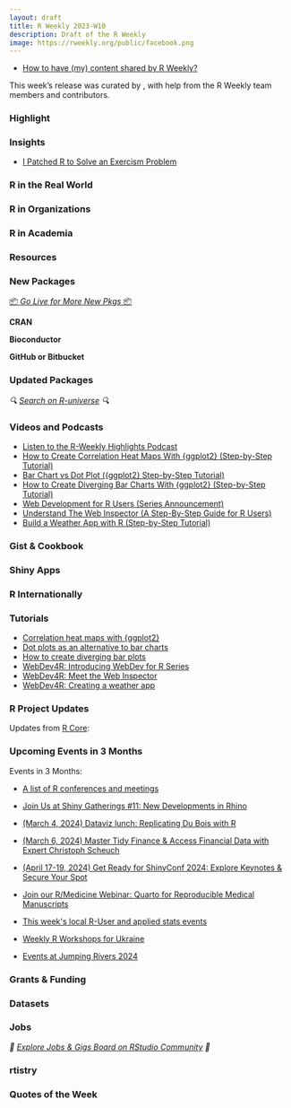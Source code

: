 ```yaml
---
layout: draft
title: R Weekly 2023-W10
description: Draft of the R Weekly
image: https://rweekly.org/public/facebook.png
---
```



+ [How to have (my) content shared by R Weekly?](https://github.com/rweekly/rweekly.org#how-to-have-my-content-shared-by-r-weekly)

This week’s release was curated by [](), with help from the R Weekly team members and contributors.



### Highlight



### Insights

+ [I Patched R to Solve an Exercism Problem](https://jcarroll.com.au/2024/02/26/i-patched-r-to-solve-an-exercism-problem/)


### R in the Real World



### R in Organizations



### R in Academia



### Resources



### New Packages

<p class="added-hostname"><a href="https://rweekly.org/live" target="_blank" class="externalLink">📦 <i>Go Live for More New Pkgs</i> 📦</a></p>


**CRAN**



**Bioconductor**



**GitHub or Bitbucket**



### Updated Packages

<i>🔍 [Search on R-universe](https://r-universe.dev/search/) 🔍</i>

### Videos and Podcasts

+ [Listen to the R-Weekly Highlights Podcast](https://rweekly.fireside.fm/)
+ [How to Create Correlation Heat Maps With {ggplot2} (Step-by-Step Tutorial)](https://youtu.be/Xjv5PXkFTPc)
+ [Bar Chart vs Dot Plot ({ggplot2} Step-by-Step Tutorial)](https://youtu.be/EwtzFt5Gb4w)
+ [How to Create Diverging Bar Charts With {ggplot2} (Step-by-Step Tutorial)](https://youtu.be/nTbzO-RjABo)
+ [Web Development for R Users (Series Announcement)](https://youtu.be/CD-Gk5B6rz0)
+ [Understand The Web Inspector (A Step-By-Step Guide for R Users)](https://youtu.be/yK7Xecq2hHI)
+ [Build a Weather App with R (Step-by-Step Tutorial)](https://youtu.be/io2SDPgKnhE)

### Gist & Cookbook



### Shiny Apps



### R Internationally



### Tutorials

+ [Correlation heat maps with {ggplot2}](https://albert-rapp.de/posts/ggplot2-tips/24_correlation_heat_map/24_correlation_heat_map)
+ [Dot plots as an alternative to bar charts](https://albert-rapp.de/posts/ggplot2-tips//23_dot_plot_alternative/23_dot_plot_alternative.html)
+ [How to create diverging bar plots](https://albert-rapp.de/posts/ggplot2-tips/22_diverging_bar_plot/22_diverging_bar_plot)
+ [WebDev4R: Introducing WebDev for R Series](https://albert-rapp.de/posts/web_dev/00_intro/00_intro)
+ [WebDev4R: Meet the Web Inspector](https://albert-rapp.de/posts/web_dev/01_web_inspector/01_web_inspector)
+ [WebDev4R: Creating a weather app](https://albert-rapp.de/posts/web_dev/06_weather_app/06_weather_app)

<!--<div class="post-more-begin></div><div class="post-more-end"></div>-->

### R Project Updates

Updates from [R Core](http://developer.r-project.org/blosxom.cgi/R-devel/NEWS):


### Upcoming Events in 3 Months

Events in 3 Months:

+ [A list of R conferences and meetings](https://jumpingrivers.github.io/meetingsR/events.html)

+ [Join Us at Shiny Gatherings #11: New Developments in Rhino](https://appsilon.com/new-developments-in-rhino/)

+ [(March 4, 2024) Dataviz lunch: Replicating Du Bois with R](https://www.meetup.com/rladies-cambridge/events/299051061/)

+ [(March 6, 2024) Master Tidy Finance & Access Financial Data with Expert Christoph Scheuch](https://www.r-consortium.org/announcement/2024/02/06/join-our-upcoming-webinar-master-tidy-finance-access-financial-data-with-expert-christoph-scheuch)

+ [(April 17-19, 2024) Get Ready for ShinyConf 2024: Explore Keynotes & Secure Your Spot](https://appsilon.com/shinyconf-2024-keynotes/)

+ [Join our R/Medicine Webinar: Quarto for Reproducible Medical Manuscripts](https://www.r-consortium.org/blog/2024/02/21/join-our-r-medicine-webinar-quarto-for-reproducible-medical-manuscripts)

+ [This week's local R-User and applied stats events](https://community.rstudio.com/c/irl)

+ [Weekly R Workshops for Ukraine](https://sites.google.com/view/dariia-mykhailyshyna/main/r-workshops-for-ukraine)

+ [Events at Jumping Rivers 2024](https://www.jumpingrivers.com/blog/events-at-jr-2024/)

### Grants & Funding


### Datasets


### Jobs

<i>💼 [Explore Jobs & Gigs Board on RStudio Community](https://community.rstudio.com/c/jobs/) 💼</i>

### rtistry


### Quotes of the Week
